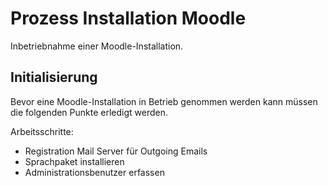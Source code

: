 # Prozess Installation Moodle
Inbetriebnahme einer Moodle-Installation.

## Initialisierung

Bevor eine Moodle-Installation in Betrieb genommen werden kann müssen die folgenden Punkte erledigt werden.

Arbeitsschritte:
* Registration Mail Server für Outgoing Emails
* Sprachpaket installieren
* Administrationsbenutzer erfassen